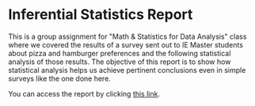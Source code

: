# Inferential Statistics Report
This is a group assignment for "Math & Statistics for Data Analysis" class where we covered the results of a survey sent out to IE Master students about pizza and hamburger preferences and the following statistical analysis of those results. The objective of this report is to show how statistical analysis helps us achieve pertinent conclusions even in simple surveys like the one done here.

You can access the report by clicking [this link](https://github.com/Jonashellevang/IE_MBD_2020/blob/master/Math%20%26%20Statistics%20for%20Data%20Analysis/Inferential%20Statistics%20Report.pdf).
